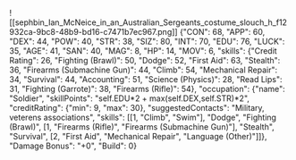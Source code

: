 ![[sephbin_Ian_McNeice_in_an_Australian_Sergeants_costume_slouch_h_f12932ca-9bc8-48b9-bd16-c7471b7ec967.png]]
{"CON": 68, "APP": 60, "DEX": 44, "POW": 40, "STR": 38, "SIZ": 80, "INT": 70, "EDU": 76, "LUCK": 35, "AGE": 41, "SAN": 40, "MAG": 8, "HP": 14, "MOV": 6, "skills": {"Credit Rating": 26, "Fighting (Brawl)": 50, "Dodge": 52, "First Aid": 63, "Stealth": 36, "Firearms (Submachine Gun)": 44, "Climb": 54, "Mechanical Repair": 34, "Survival": 44, "Accounting": 51, "Science (Physics)": 28, "Read Lips": 31, "Fighting (Garrote)": 38, "Firearms (Rifle)": 54}, "occupation": {"name": "Soldier", "skillPoints": "self.EDU*2 + max(self.DEX,self.STR)*2", "creditRating": {"min": 9, "max": 30}, "suggestedContacts": "Military, veterens associations", "skills": [[1, "Climb", "Swim"], "Dodge", "Fighting (Brawl)", [1, "Firearms (Rifle)", "Firearms (Submachine Gun)"], "Stealth", "Survival", [2, "First Aid", "Mechanical Repair", "Language (Other)"]]}, "Damage Bonus": "+0", "Build": 0}